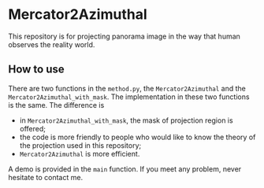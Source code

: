 # Mercator2Azimuthal
This repository is for projecting panorama image in the way that human observes the reality world.

## How to use
There are two functions in the `method.py`, the `Mercator2Azimuthal` and the `Mercator2Azimuthal_with_mask`. The implementation in these two functions is the same.
The difference is 
- in `Mercator2Azimuthal_with_mask`, the mask of projection region is offered;
- the code is more friendly to people who would like to know the theory of the projection used in this repository;
- `Mercator2Azimuthal` is more efficient.

A demo is provided in the `main` function. If you meet any problem, never hesitate to contact me.
